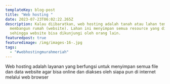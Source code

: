 ```yaml
---
templateKey: blog-post
title: "Web hosting "
date: 2023-07-23T06:02:22.265Z
description: Kalau diibaratkan, web hosting adalah tanah atau lahan tempat Anda
  membangun rumah (website). Lahan ini menyimpan semua resource yang diperlukan
  sehingga website bisa dikunjungi oleh orang lain.
featuredpost: true
featuredimage: /img/images-16-.jpg
tags:
  - "#webhostingmurahmeriah"
---
```



Web hosting adalah layanan yang berfungsi untuk menyimpan semua file dan data website agar bisa online dan diakses oleh siapa pun di internet melalui web browser